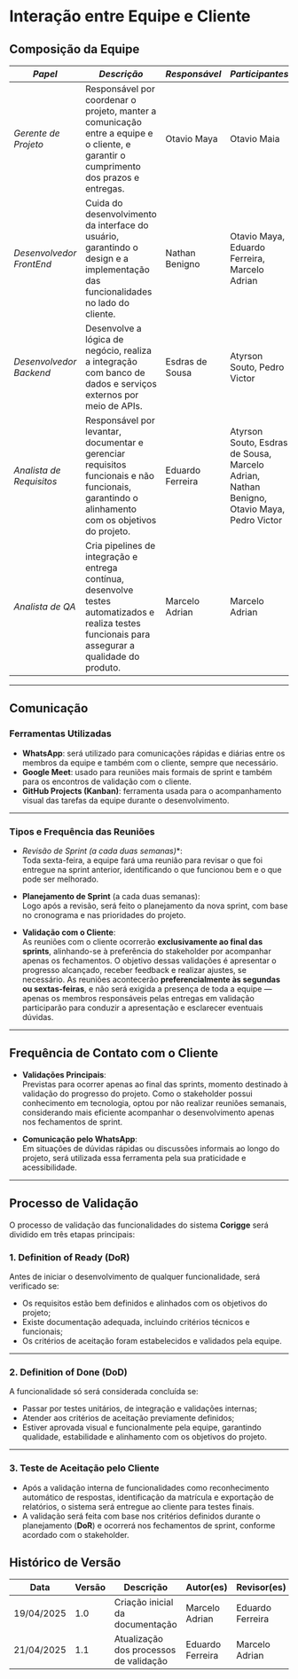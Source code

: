 # Interação entre Equipe e Cliente

## Composição da Equipe

| *Papel*                   | *Descrição*                                                                                                                                         | *Responsável*                        | *Participantes*                                 |
|----------------------------|---------------------------------------------------------------------------------------------------------------------------------------------------------|----------------------------------------|----------------------------------------------------|
| *Gerente de Projeto*     | Responsável por coordenar o projeto, manter a comunicação entre a equipe e o cliente, e garantir o cumprimento dos prazos e entregas.                 | Otavio Maya         | Otavio Maia                                                 |
| *Desenvolvedor FrontEnd* | Cuida do desenvolvimento da interface do usuário, garantindo o design e a implementação das funcionalidades no lado do cliente.                       | Nathan Benigno       | Otavio Maya, Eduardo Ferreira, Marcelo Adrian                     |
| *Desenvolvedor Backend*  | Desenvolve a lógica de negócio, realiza a integração com banco de dados e serviços externos por meio de APIs.                                          | Esdras de Sousa             | Atyrson Souto, Pedro Victor |
| *Analista de Requisitos* | Responsável por levantar, documentar e gerenciar requisitos funcionais e não funcionais, garantindo o alinhamento com os objetivos do projeto.         | Eduardo Ferreira            | Atyrson Souto, Esdras de Sousa, Marcelo Adrian, Nathan Benigno, Otavio Maya, Pedro Victor                    |
| *Analista de QA*         | Cria pipelines de integração e entrega contínua, desenvolve testes automatizados e realiza testes funcionais para assegurar a qualidade do produto.    | Marcelo Adrian      | Marcelo Adrian                                                  |

---

## Comunicação

### Ferramentas Utilizadas

-  **WhatsApp**: será utilizado para comunicações rápidas e diárias entre os membros da equipe e também com o cliente, sempre que necessário.  
-  **Google Meet**: usado para reuniões mais formais de sprint e também para os encontros de validação com o cliente.  
-  **GitHub Projects (Kanban)**: ferramenta usada para o acompanhamento visual das tarefas da equipe durante o desenvolvimento.

---

### Tipos e Frequência das Reuniões

-  **Revisão de Sprint* (a cada duas semanas)**:  
  Toda sexta-feira, a equipe fará uma reunião para revisar o que foi entregue na sprint anterior, identificando o que funcionou bem e o que pode ser melhorado.

-  **Planejamento de Sprint** (a cada duas semanas):  
  Logo após a revisão, será feito o planejamento da nova sprint, com base no cronograma e nas prioridades do projeto.

-  **Validação com o Cliente**:  
  As reuniões com o cliente ocorrerão **exclusivamente ao final das sprints**, alinhando-se à preferência do stakeholder por acompanhar apenas os fechamentos. 
  O objetivo dessas validações é apresentar o progresso alcançado, receber feedback e realizar ajustes, se necessário. As reuniões acontecerão **preferencialmente às segundas ou sextas-feiras**, e não será exigida a presença de toda a equipe — apenas os membros responsáveis pelas entregas em validação participarão para conduzir a apresentação e esclarecer eventuais dúvidas.

---

## Frequência de Contato com o Cliente

-  **Validações Principais**:  
  Previstas para ocorrer apenas ao final das sprints, momento destinado à validação do progresso do projeto. Como o stakeholder possui conhecimento em tecnologia, optou por não realizar reuniões semanais, considerando mais eficiente acompanhar o desenvolvimento apenas nos fechamentos de sprint.

-  **Comunicação pelo WhatsApp**:  
  Em situações de dúvidas rápidas ou discussões informais ao longo do projeto, será utilizada essa ferramenta pela sua praticidade e acessibilidade.

---

## Processo de Validação

O processo de validação das funcionalidades do sistema **Corigge** será dividido em três etapas principais:

### 1. **Definition of Ready (DoR)**

Antes de iniciar o desenvolvimento de qualquer funcionalidade, será verificado se:

- Os requisitos estão bem definidos e alinhados com os objetivos do projeto;
- Existe documentação adequada, incluindo critérios técnicos e funcionais;
- Os critérios de aceitação foram estabelecidos e validados pela equipe.

---

### 2. **Definition of Done (DoD)**

A funcionalidade só será considerada concluída se:

- Passar por testes unitários, de integração e validações internas;
- Atender aos critérios de aceitação previamente definidos;
- Estiver aprovada visual e funcionalmente pela equipe, garantindo qualidade, estabilidade e alinhamento com os objetivos do projeto.

---

### 3. **Teste de Aceitação pelo Cliente**

- Após a validação interna de funcionalidades como reconhecimento automático de respostas, identificação da matrícula e exportação de relatórios, o sistema será entregue ao cliente para testes finais.
- A validação será feita com base nos critérios definidos durante o planejamento (**DoR**) e ocorrerá nos fechamentos de sprint, conforme acordado com o stakeholder.


## Histórico de Versão

| Data       | Versão | Descrição                                                                 | Autor(es)         | Revisor(es)        |
|------------|--------|---------------------------------------------------------------------------|-------------------|--------------------|
| 19/04/2025 | 1.0    | Criação inicial da documentação                                           | Marcelo Adrian    | Eduardo Ferreira |
| 21/04/2025 | 1.1    | Atualização dos processos de validação                                          | Eduardo Ferreira    | Marcelo Adrian |